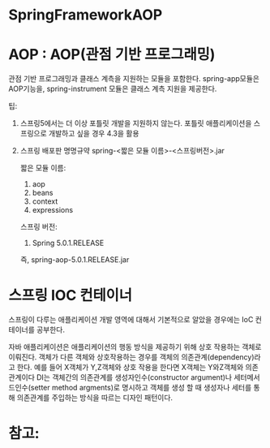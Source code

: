 # SpringFrameworkAOP

# AOP : AOP(관점 기반 프로그래밍)
관점 기반 프로그래밍과 클래스 계측을 지원하는 모듈을 포함한다. spring-app모듈은 AOP기능을, spring-instrument 모듈은 클래스 계측 지원을 제공한다.

팁: 
1. 스프링5에서는 더 이상 포틀릿 개발을 지원하지 않는다. 포틀릿 애플리케이션을 스프링으로 개발하고 싶을 경우 4.3을 활용
2. 스프링 배포판 명명규약
   spring-<짧은 모듈 이름>-<스프링버전>.jar
   
   짧은 모듈 이름:
   1) aop
   2) beans
   3) context
   4) expressions
   
   스프링 버전:
   1) Spring 5.0.1.RELEASE
   
   즉, spring-aop-5.0.1.RELEASE.jar
   
   
# 스프링 IOC 컨테이너 

스프링이 다루는 애플리케이션 개발 영역에 대해서 기본적으로 알았을 경우에는 IoC 컨테이너를 공부한다.

자바 애플리케이션은 애플리케이션의 행동 방식을 제공하기 위해 상호 작용하는 객체로 이뤄진다. 객체가 다른 객체와 상호작용하는 경우를 객체의 의존관계(dependency)라고 한다. 예를 들어 X객체가 Y,Z객체와 상호 작용을 한다면 X객체는 Y와Z객체와 의존관계이다 DI는 객체간의 의존관계를 생성자인수(constructor argument)나 세터메서드인수(setter method argments)로 명시하고 객체를 생성 할 때 생성자나 세터를 통해 의존관계를 주입하는 방식을 따르는 디자인 패턴이다.



# 참고:

